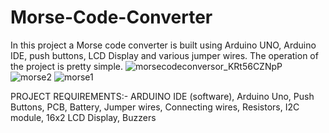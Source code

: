 # Morse-Code-Converter
In this project a Morse code converter is built using Arduino UNO, Arduino IDE, push buttons, LCD Display and various jumper wires. The operation of the project is pretty simple.
![morsecodeconversor_KRt56CZNpP](https://github.com/zadkiel05/Morse-Code-Converter/assets/136728698/8841624d-7af6-400b-a364-bc119f37cf8d)
![morse2](https://github.com/zadkiel05/Morse-Code-Converter/assets/136728698/f6959048-0909-4bf8-aa69-7ca36fafa1e9)
![morse1](https://github.com/zadkiel05/Morse-Code-Converter/assets/136728698/5a2a920a-4025-4cff-9480-d5f59960f7ca)

PROJECT REQUIREMENTS:-
ARDUINO IDE (software), Arduino Uno, Push Buttons, PCB, Battery, Jumper wires, Connecting wires, Resistors, I2C module, 16x2 LCD Display, Buzzers

